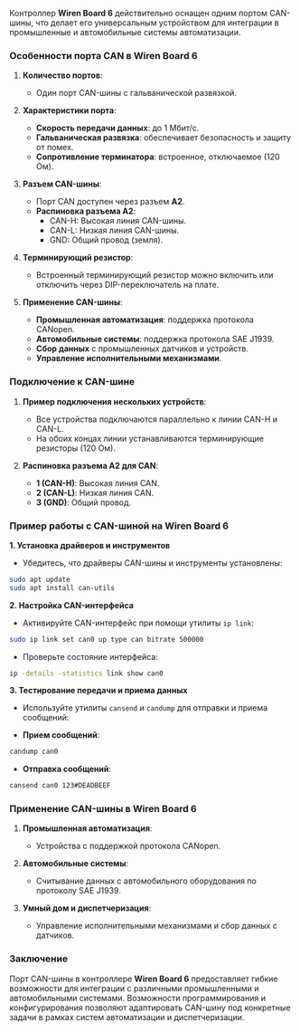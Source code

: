 Контроллер **Wiren Board 6** действительно оснащен одним портом CAN-шины, что делает его универсальным устройством для интеграции в промышленные и автомобильные системы автоматизации.

### Особенности порта CAN в Wiren Board 6

1. **Количество портов**:
   - Один порт CAN-шины с гальванической развязкой.

2. **Характеристики порта**:
   - **Скорость передачи данных**: до 1 Мбит/с.
   - **Гальваническая развязка**: обеспечивает безопасность и защиту от помех.
   - **Сопротивление терминатора**: встроенное, отключаемое (120 Ом).

3. **Разъем CAN-шины**:
   - Порт CAN доступен через разъем **A2**.
   - **Распиновка разъема A2**:
     - CAN-H: Высокая линия CAN-шины.
     - CAN-L: Низкая линия CAN-шины.
     - GND: Общий провод (земля).

4. **Терминирующий резистор**:
   - Встроенный терминирующий резистор можно включить или отключить через DIP-переключатель на плате.

5. **Применение CAN-шины**:
   - **Промышленная автоматизация**: поддержка протокола CANopen.
   - **Автомобильные системы**: поддержка протокола SAE J1939.
   - **Сбор данных** с промышленных датчиков и устройств.
   - **Управление исполнительными механизмами**.

### Подключение к CAN-шине

1. **Пример подключения нескольких устройств**:
   - Все устройства подключаются параллельно к линии CAN-H и CAN-L.
   - На обоих концах линии устанавливаются терминирующие резисторы (120 Ом).

2. **Распиновка разъема A2 для CAN**:
   - **1 (CAN-H)**: Высокая линия CAN.
   - **2 (CAN-L)**: Низкая линия CAN.
   - **3 (GND)**: Общий провод.

### Пример работы с CAN-шиной на Wiren Board 6

**1. Установка драйверов и инструментов**

- Убедитесь, что драйверы CAN-шины и инструменты установлены:

```bash
sudo apt update
sudo apt install can-utils
```

**2. Настройка CAN-интерфейса**

- Активируйте CAN-интерфейс при помощи утилиты `ip link`:

```bash
sudo ip link set can0 up type can bitrate 500000
```

- Проверьте состояние интерфейса:

```bash
ip -details -statistics link show can0
```

**3. Тестирование передачи и приема данных**

- Используйте утилиты `cansend` и `candump` для отправки и приема сообщений:

- **Прием сообщений**:

```bash
candump can0
```

- **Отправка сообщений**:

```bash
cansend can0 123#DEADBEEF
```

### Применение CAN-шины в Wiren Board 6

1. **Промышленная автоматизация**:
   - Устройства с поддержкой протокола CANopen.

2. **Автомобильные системы**:
   - Считывание данных с автомобильного оборудования по протоколу SAE J1939.

3. **Умный дом и диспетчеризация**:
   - Управление исполнительными механизмами и сбор данных с датчиков.

### Заключение

Порт CAN-шины в контроллере **Wiren Board 6** предоставляет гибкие возможности для интеграции с различными промышленными и автомобильными системами. Возможности программирования и конфигурирования позволяют адаптировать CAN-шину под конкретные задачи в рамках систем автоматизации и диспетчеризации.
